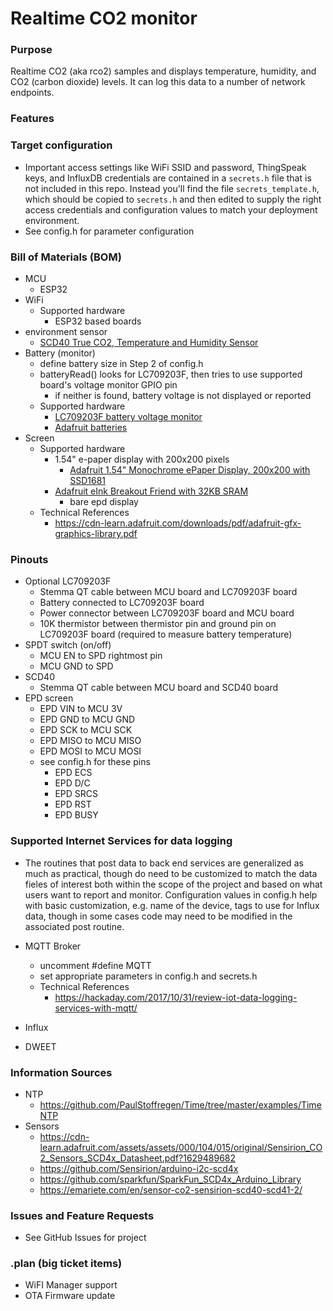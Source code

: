 # Realtime CO2 monitor

### Purpose
Realtime CO2 (aka rco2) samples and displays temperature, humidity, and CO2 (carbon dioxide) levels. It can log this data to a number of network endpoints.

### Features

### Target configuration
- Important access settings like WiFi SSID and password, ThingSpeak keys, and InfluxDB credentials are contained in a `secrets.h` file that is not included in this repo.  Instead you'll find the file `secrets_template.h`, which should be copied to `secrets.h` and then edited to supply the right access credentials and configuration values to match your deployment environment.
- See config.h for parameter configuration

### Bill of Materials (BOM)
- MCU
    - ESP32
- WiFi
    - Supported hardware
        - ESP32 based boards
- environment sensor
    - [SCD40 True CO2, Temperature and Humidity Sensor](https://www.adafruit.com/product/5187)
- Battery (monitor)
    - define battery size in Step 2 of config.h
    - batteryRead() looks for LC709203F, then tries to use supported board's voltage monitor GPIO pin
        - if neither is found, battery voltage is not displayed or reported
    - Supported hardware
        -   [LC709203F battery voltage monitor](https://www.adafruit.com/product/4712)
        - [Adafruit batteries](https://www.adafruit.com/product/2011)
- Screen
    - Supported hardware
        - 1.54" e-paper display with 200x200 pixels
            - [Adafruit 1.54" Monochrome ePaper Display, 200x200 with SSD1681](https://www.adafruit.com/product/4196)
        - [Adafruit eInk Breakout Friend with 32KB SRAM](https://www.adafruit.com/product/4224)
            - bare epd display
    - Technical References
        - https://cdn-learn.adafruit.com/downloads/pdf/adafruit-gfx-graphics-library.pdf

### Pinouts
- Optional LC709203F
    - Stemma QT cable between MCU board and LC709203F board
    - Battery connected to LC709203F board
    - Power connector between LC709203F board and MCU board
    - 10K thermistor between thermistor pin and ground pin on LC709203F board (required to measure battery temperature)
- SPDT switch (on/off)
    - MCU EN to SPD rightmost pin
    - MCU GND to SPD
- SCD40
    - Stemma QT cable between MCU board and SCD40 board
- EPD screen
    - EPD VIN to MCU 3V
    - EPD GND to MCU GND
    - EPD SCK to MCU SCK
    - EPD MISO to MCU MISO
    - EPD MOSI to MCU MOSI
    - see config.h for these pins
        - EPD ECS
        - EPD D/C
        - EPD SRCS
        - EPD RST
        - EPD BUSY

### Supported Internet Services for data logging
- The routines that post data to back end services are generalized as much as practical, though do need to be customized to match the data fieles of interest both within the scope of the project and based on what users want to report and monitor.  Configuration values in config.h help with basic customization, e.g. name of the device, tags to use for Influx data, though in some cases code may need to be modified in the associated post routine.

- MQTT Broker
    - uncomment #define MQTT
    - set appropriate parameters in config.h and secrets.h
    - Technical References
        - https://hackaday.com/2017/10/31/review-iot-data-logging-services-with-mqtt/
- Influx
- DWEET

### Information Sources
- NTP
    - https://github.com/PaulStoffregen/Time/tree/master/examples/TimeNTP
- Sensors 
    - https://cdn-learn.adafruit.com/assets/assets/000/104/015/original/Sensirion_CO2_Sensors_SCD4x_Datasheet.pdf?1629489682
    - https://github.com/Sensirion/arduino-i2c-scd4x
    - https://github.com/sparkfun/SparkFun_SCD4x_Arduino_Library
    - https://emariete.com/en/sensor-co2-sensirion-scd40-scd41-2/

### Issues and Feature Requests
- See GitHub Issues for project

### .plan (big ticket items)
- WiFI Manager support
- OTA Firmware update